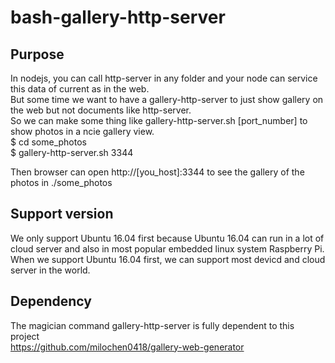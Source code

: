 # bash-gallery-http-server  
## Purpose   
In nodejs, you can call http-server in any folder and your node can service this data of current as in the web.  
But some time we want to have a gallery-http-server to just show gallery on the web but not documents like http-server.  
So we can make some thing like   gallery-http-server.sh [port_number] to show photos in a ncie gallery view.  
$ cd some_photos    
$ gallery-http-server.sh 3344    
  
Then browser can open http://[you_host]:3344 to see the gallery of the photos in ./some_photos   
## Support version
We only support Ubuntu 16.04 first because Ubuntu 16.04 can run in a lot of cloud server and also in most popular embedded linux system Raspberry Pi.   When we support Ubuntu 16.04 first, we can support most devicd and cloud server in the world.  

## Dependency
The magician command gallery-http-server is fully dependent to this project  
https://github.com/milochen0418/gallery-web-generator  
